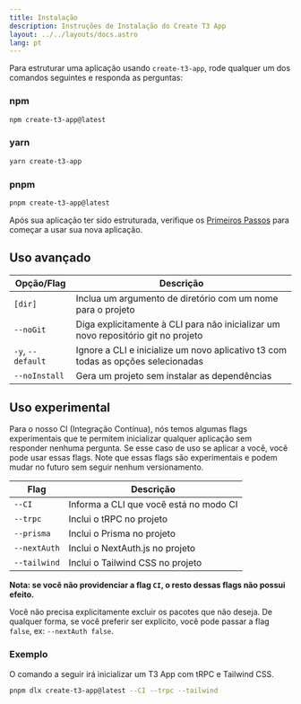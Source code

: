 ```yaml
---
title: Instalação
description: Instruções de Instalação do Create T3 App
layout: ../../layouts/docs.astro
lang: pt
---
```


Para estruturar uma aplicação usando `create-t3-app`, rode qualquer um dos comandos seguintes e responda as perguntas:

### npm

```bash
npm create-t3-app@latest
```

### yarn

```bash
yarn create-t3-app
```

### pnpm

```bash
pnpm create-t3-app@latest
```

Após sua aplicação ter sido estruturada, verifique os [Primeiros Passos](/pt/usage/first-steps) para começar a usar sua nova aplicação.

## Uso avançado

| Opção/Flag        | Descrição                                                                         |
| ----------------- | --------------------------------------------------------------------------------- |
| `[dir]`           | Inclua um argumento de diretório com um nome para o projeto                       |
| `--noGit`         | Diga explicitamente à CLI para não inicializar um novo repositório git no projeto |
| `-y`, `--default` | Ignore a CLI e inicialize um novo aplicativo t3 com todas as opções selecionadas  |
| `--noInstall`     | Gera um projeto sem instalar as dependências                                      |

## Uso experimental

Para o nosso CI (Integração Contínua), nós temos algumas flags experimentais que te permitem inicializar qualquer aplicação sem responder nenhuma pergunta. Se esse caso de uso se aplicar a você, você pode usar essas flags. Note que essas flags são experimentais e podem mudar no futuro sem seguir nenhum versionamento.

| Flag         | Descrição                              |
| ------------ | -------------------------------------- |
| `--CI`       | Informa a CLI que você está no modo CI |
| `--trpc`     | Inclui o tRPC no projeto               |
| `--prisma`   | Inclui o Prisma no projeto             |
| `--nextAuth` | Inclui o NextAuth.js no projeto        |
| `--tailwind` | Inclui o Tailwind CSS no projeto       |

**Nota: se você não providenciar a flag `CI`, o resto dessas flags não possui efeito.**

Você não precisa explicitamente excluir os pacotes que não deseja. De qualquer forma, se você preferir ser explícito, você pode passar a flag `false`, ex: `--nextAuth false`.

### Exemplo

O comando a seguir irá inicializar um T3 App com tRPC e Tailwind CSS.

```bash
pnpm dlx create-t3-app@latest --CI --trpc --tailwind
```
